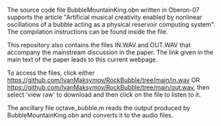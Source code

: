 The source code file BubbleMountainKing.obn written in Oberon-07 supports the article "Artificial musical creativity enabled by nonlinear oscillations of a bubble acting as a physical reservoir computing system". The compilation instructions can be found inside the file.

This repository also contains the files IN.WAV and OUT.WAV that accompany the mainstream discussion in the paper. The link given in the main text of the paper leads to this current webpage.

To access the files, click either https://github.com/IvanMaksymov/RockBubble/tree/main/in.wav OR https://github.com/IvanMaksymov/RockBubble/tree/main/out.wav, then select 'view raw' to download and then click on the file to listen to it.

The ancillary file octave_bubble.m reads the output produced by BubbleMountainKing.obn and converts it to the audio files.
